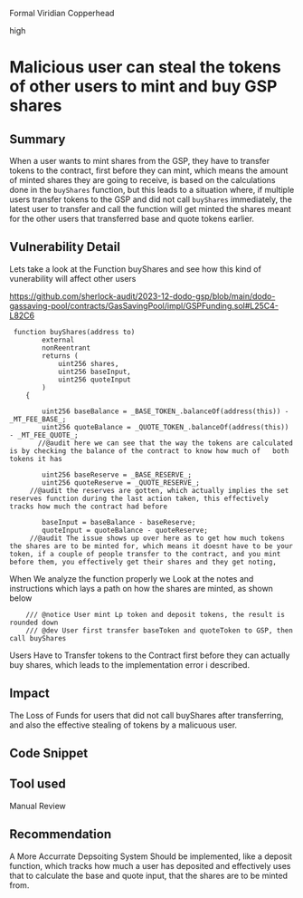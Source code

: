 Formal Viridian Copperhead

high

# Malicious user can steal the tokens of other users to mint and buy GSP shares

## Summary
When a user wants to mint shares from the GSP, they have to transfer tokens to the contract, first before they can mint, which means the amount of minted shares they are going to receive, is based on the calculations done in the `buyShares` function, but this leads to a situation where, if multiple users transfer tokens to the GSP and did not call `buyShares` immediately, the latest user to transfer and call the function will get minted the shares meant for the other users that transferred base and quote tokens earlier.

## Vulnerability Detail
Lets take a look at the Function buyShares and see how this kind of vunerability will affect other users

https://github.com/sherlock-audit/2023-12-dodo-gsp/blob/main/dodo-gassaving-pool/contracts/GasSavingPool/impl/GSPFunding.sol#L25C4-L82C6

```solidity
 function buyShares(address to)
        external
        nonReentrant
        returns (
            uint256 shares,
            uint256 baseInput,
            uint256 quoteInput
        )
    {

        uint256 baseBalance = _BASE_TOKEN_.balanceOf(address(this)) - _MT_FEE_BASE_;
        uint256 quoteBalance = _QUOTE_TOKEN_.balanceOf(address(this)) - _MT_FEE_QUOTE_;
       //@audit here we can see that the way the tokens are calculated is by checking the balance of the contract to know how much of   both tokens it has 

        uint256 baseReserve = _BASE_RESERVE_;
        uint256 quoteReserve = _QUOTE_RESERVE_;
     //@audit the reserves are gotten, which actually implies the set reserves function during the last action taken, this effectively tracks how much the contract had before 

        baseInput = baseBalance - baseReserve;
        quoteInput = quoteBalance - quoteReserve;
     //@audit The issue shows up over here as to get how much tokens the shares are to be minted for, which means it doesnt have to be your token, if a couple of people transfer to the contract, and you mint before them, you effectively get their shares and they get noting,
```
When We analyze the function properly we Look at the notes and instructions which lays a path on how the shares are minted, as shown below

```solidity
    /// @notice User mint Lp token and deposit tokens, the result is rounded down
    /// @dev User first transfer baseToken and quoteToken to GSP, then call buyShares
```
Users Have to Transfer tokens to the Contract first before they can actually buy shares, which leads to the implementation error i described.

## Impact

The Loss of Funds for users that did not call buyShares after transferring, and also the effective stealing of tokens by a malicuous user.

## Code Snippet

## Tool used

Manual Review

## Recommendation
A More Accurrate Depsoiting System Should be implemented, like a deposit function, which tracks how much a user has deposited and effectively uses that to calculate the base and quote input, that the shares are to be minted from.
